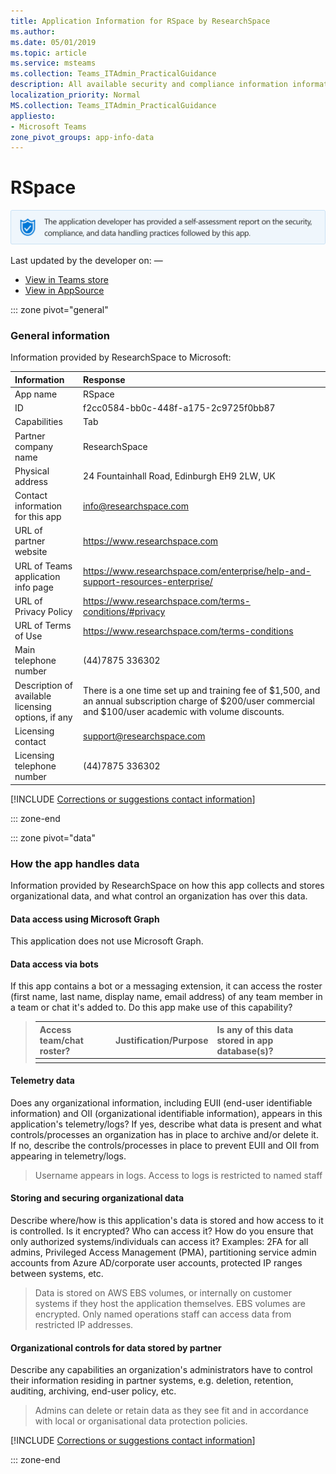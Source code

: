 ```yaml
---
title: Application Information for RSpace by ResearchSpace
ms.author: 
ms.date: 05/01/2019
ms.topic: article
ms.service: msteams
ms.collection: Teams_ITAdmin_PracticalGuidance
description: All available security and compliance information information for RSpace, its data handling policies, its Microsoft Cloud App Security app catalog information, and security/compliance information in the CSA STAR registry.
localization_priority: Normal
MS.collection: Teams_ITAdmin_PracticalGuidance
appliesto:
- Microsoft Teams
zone_pivot_groups: app-info-data
---
```

# RSpace

<p></p><img alt="Self-attestation logo" src="./images/attested.png" width="650"/>
<p>Last updated by the developer on: —</p>

* <a href="https://teams.microsoft.com/l/app/f2cc0584-bb0c-448f-a175-2c9725f0bb87" target="_blank">View in Teams store</a>
* <a href="https://appsource.microsoft.com/en-us/product/office/WA104381671" target="_blank">View in AppSource</a>

::: zone pivot="general"

### General information

Information provided by ResearchSpace to Microsoft:

| **Information** | **Response** |
|:----------------|:-------------|
| App name | RSpace |
| ID | f2cc0584-bb0c-448f-a175-2c9725f0bb87 |
| Capabilities | Tab |
| Partner company name | ResearchSpace |
| Physical address | 24 Fountainhall Road, Edinburgh EH9 2LW, UK |
| Contact information for this app | info@researchspace.com |
| URL of partner website | <https://www.researchspace.com> |
| URL of Teams application info page | <https://www.researchspace.com/enterprise/help-and-support-resources-enterprise/> |
| URL of Privacy Policy | <https://www.researchspace.com/terms-conditions/#privacy> |
| URL of Terms of Use | <https://www.researchspace.com/terms-conditions> |
| Main telephone number | (44)7875 336302 |
| Description of available licensing options, if any | There is a one time set up and training fee of $1,500, and an annual subscription charge of $200/user commercial and $100/user academic with volume discounts. |
| Licensing contact | support@researchspace.com |
| Licensing telephone number | (44)7875 336302 |

 [!INCLUDE [Corrections or suggestions contact information](./includes/corrections-or-suggestions.md)]

::: zone-end

::: zone pivot="data"

### How the app handles data

Information provided by ResearchSpace on how this app collects and stores organizational data, and what control an organization has over this data.

#### Data access using Microsoft Graph

This application does not use Microsoft Graph.

#### Data access via bots

If this app contains a bot or a messaging extension, it can access the roster (first name, last name, display name, email address) of any team member in a team or chat it's added to. Do this app make use of this capability?


>| **Access team/chat roster?**  | **Justification/Purpose** | **Is any of this data stored in app database(s)?** |
>|:--------------------------------|:---------------------|:--------------------------|
>|  |  |  |

#### Telemetry data

Does any organizational information, including EUII (end-user identifiable information) and OII (organizational identifiable information), appears in this application's telemetry/logs? If yes, describe what data is present and what controls/processes an organization has in place to archive and/or delete it. If no, describe the controls/processes in place to prevent EUII and OII from appearing in telemetry/logs.

>Username appears in logs. Access to logs is restricted to named staff

#### Storing and securing organizational data

Describe where/how is this application's data is stored and how access to it is controlled. Is it encrypted? Who can access it? How do you ensure that only authorized systems/individuals can access it? Examples: 2FA for all admins, Privileged Access Management (PMA), partitioning service admin accounts from Azure AD/corporate user accounts, protected IP ranges between systems, etc.

>Data is stored on AWS EBS volumes, or internally on customer systems if they host the application themselves. EBS volumes are encrypted. Only named operations staff can access data from restricted IP addresses.

#### Organizational controls for data stored by partner

Describe any capabilities an organization's administrators have to control their information residing in partner systems, e.g. deletion, retention, auditing, archiving, end-user policy, etc.

>Admins can delete or retain data as they see fit and in accordance with local or organisational data protection policies.

[!INCLUDE [Corrections or suggestions contact information](./includes/corrections-or-suggestions.md)]

::: zone-end


